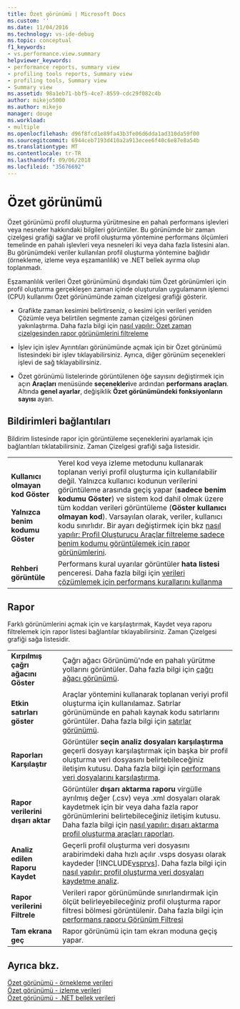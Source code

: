 ```yaml
---
title: Özet görünümü | Microsoft Docs
ms.custom: ''
ms.date: 11/04/2016
ms.technology: vs-ide-debug
ms.topic: conceptual
f1_keywords:
- vs.performance.view.summary
helpviewer_keywords:
- performance reports, summary view
- profiling tools reports, Summary view
- profiling tools, Summary view
- Summary view
ms.assetid: 98a1eb71-bbf5-4ce7-8559-cdc29f082c4b
author: mikejo5000
ms.author: mikejo
manager: douge
ms.workload:
- multiple
ms.openlocfilehash: d96f8fcd1e89fa43b3fe06d6dda1ad310da59f00
ms.sourcegitcommit: 6944ceb7193d410a2a913ecee6f40c6e87e8a54b
ms.translationtype: MT
ms.contentlocale: tr-TR
ms.lasthandoff: 09/06/2018
ms.locfileid: "35676692"
---
```

# <a name="summary-view"></a>Özet görünümü
Özet görünümü profil oluşturma yürütmesine en pahalı performans işlevleri veya nesneler hakkındaki bilgileri görüntüler. Bu görünümde bir zaman çizelgesi grafiği sağlar ve profil oluşturma yöntemine performans ölçümleri temelinde en pahalı işlevleri veya nesneleri iki veya daha fazla listesini alan. Bu görünümdeki veriler kullanılan profil oluşturma yöntemine bağlıdır (örnekleme, izleme veya eşzamanlılık) ve .NET bellek ayırma olup toplanmadı.  
  
 Eşzamanlılık verileri Özet görünümünü dışındaki tüm Özet görünümleri için profil oluşturma gerçekleşen zaman içinde oluşturulan uygulamanın işlemci (CPU) kullanımı Özet görünümünde zaman çizelgesi grafiği gösterir.  
  
-   Grafikte zaman kesimini belirtirseniz, o kesimi için verileri yeniden Çözümle veya belirtilen segmente zaman çizelgesi görünen yakınlaştırma. Daha fazla bilgi için [nasıl yapılır: Özet zaman çizelgesinden rapor görünümlerini filtreleme](../profiling/how-to-filter-report-views-from-the-summary-timeline.md)  
  
-   İşlev için işlev Ayrıntıları görünümünde açmak için bir Özet görünümü listesindeki bir işlev tıklayabilirsiniz. Ayrıca, diğer görünüm seçenekleri işlevi de sağ tıklayabilirsiniz.  
  
-   Özet görünümü listelerinde görüntülenen öğe sayısını değiştirmek için açın **Araçları** menüsünde **seçenekleri**ve ardından **performans araçları**. Altında **genel ayarlar**, değişiklik **Özet görünümündeki fonksiyonların sayısı** ayarı.  
  
## <a name="notifications-links"></a>Bildirimleri bağlantıları  
 Bildirim listesinde rapor için görüntüleme seçeneklerini ayarlamak için bağlantıları tıklatabilirsiniz. Zaman Çizelgesi grafiği sağa listesidir.  
  
|||  
|-|-|  
|**Kullanıcı olmayan kod Göster**<br /><br /> **Yalnızca benim kodumu Göster**|Yerel kod veya izleme metodunu kullanarak toplanan veriyi profil oluşturma için kullanılabilir değil. Yalnızca kullanıcı kodunun verilerini görüntüleme arasında geçiş yapar (**sadece benim kodumu Göster**) ve sistem kod dahil olmak üzere tüm koddan verileri görüntüleme (**Göster kullanıcı olmayan kod**). Varsayılan olarak, veriler, kullanıcı kodu sınırlıdır. Bir ayarı değiştirmek için bkz [nasıl yapılır: Profil Oluşturucu Araçlar filtreleme sadece benim kodumu görüntülemek için rapor görünümlerini](../profiling/how-to-filter-profiling-tools-report-views-to-display-just-my-code.md).|  
|**Rehberi görüntüle**|Performans kural uyarılar görüntüler **hata listesi** penceresi. Daha fazla bilgi için [verileri çözümlemek için performans kurallarını kullanma](../profiling/using-performance-rules-to-analyze-data.md)|  
  
## <a name="report"></a>Rapor  
 Farklı görünümlerini açmak için ve karşılaştırmak, Kaydet veya raporu filtrelemek için rapor listesi bağlantılar tıklayabilirsiniz. Zaman Çizelgesi grafiği sağa listesidir.  
  
|||  
|-|-|  
|**Kırpılmış çağrı ağacını Göster**|Çağrı ağacı Görünümü'nde en pahalı yürütme yollarını görüntüler. Daha fazla bilgi için [çağrı ağacı görünümü](../profiling/call-tree-view.md).|  
|**Etkin satırları göster**|Araçlar yöntemini kullanarak toplanan veriyi profil oluşturma için kullanılamaz. Satırlar görünümünde en pahalı kaynak kodu satırlarını görüntüler. Daha fazla bilgi için [satırlar görünümü](../profiling/lines-view.md).|  
|**Raporları Karşılaştır**|Görüntüler **seçin analiz dosyaları karşılaştırma** geçerli dosyayı karşılaştırmak için başka bir profil oluşturma veri dosyasını belirtebileceğiniz iletişim kutusu. Daha fazla bilgi için [performans veri dosyalarını karşılaştırma](../profiling/comparing-performance-data-files.md).|  
|**Rapor verilerini dışarı aktar**|Görüntüler **dışarı aktarma raporu** virgülle ayrılmış değer (.csv) veya .xml dosyaları olarak kaydetmek için bir veya daha fazla rapor görünümlerini belirtebileceğiniz iletişim kutusu. Daha fazla bilgi için [nasıl yapılır: dışarı aktarma profil oluşturma araçları raporları](http://msdn.microsoft.com/en-us/174b5bd3-df9b-4fd4-88d4-76032ab90451).|  
|**Analiz edilen Raporu Kaydet**|Geçerli profil oluşturma veri dosyasını arabirimdeki daha hızlı açılır .vsps dosyası olarak kaydeder [!INCLUDE[vsprvs](../code-quality/includes/vsprvs_md.md)]. Daha fazla bilgi için [nasıl yapılır: profil oluşturma veri dosyaları kaydetme analiz](http://msdn.microsoft.com/en-us/0340ddde-caf4-48ac-8af3-d15dcdade556).|  
|**Rapor verilerini Filtrele**|Verileri rapor görünümünde sınırlandırmak için ölçüt belirleyebileceğiniz profil oluşturma rapor filtresi bölmesi görüntülenir. Daha fazla bilgi için [performans raporu Görünüm Filtresi](../profiling/performance-report-view-filter.md)|  
|**Tam ekrana geç**|Rapor görünümü için tam ekran moduna geçiş yapar.|  
  
## <a name="see-also"></a>Ayrıca bkz.  
 [Özet görünümü - örnekleme verileri](../profiling/summary-view-sampling-data.md)   
 [Özet görünümü - izleme verileri](../profiling/summary-view-instrumentation-data.md)   
 [Özet görünümü - .NET bellek verileri](../profiling/summary-view-dotnet-memory-data.md)